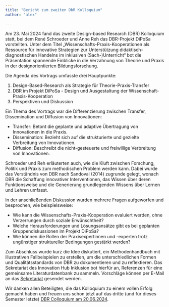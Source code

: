 ```yaml
---
title: "Bericht zum zweiten DbR Kolloquium"
author: "alex"

---
```


Am 23. Mai 2024 fand das zweite Design-based Research (DBR) Kolloquium statt, bei dem René Schroeder und Anne Reh das DBR-Projekt DiPoSa vorstellten. Unter dem Titel „Wissenschafts-Praxis-Kooperationen als Ressource für innovative Strategien zur Unterstützung didaktisch-diagnostischen Handelns im inklusiven (Sach-)Unterricht“ bot die Präsentation spannende Einblicke in die Verzahnung von Theorie und Praxis in der designorientierten Bildungsforschung.

Die Agenda des Vortrags umfasste drei Hauptpunkte:

1. Design-Based-Research als Strategie für Theorie-Praxis-Transfer
2. DBR im Projekt DiPoSa - Design und Ausgestaltung der Wissenschaft-Praxis-Kooperation
3. Perspektiven und Diskussion

Ein Thema des Vortrags war die Differenzierung zwischen Transfer, Dissemination und Diffusion von Innovationen:

* Transfer: Betont die geplante und adaptive Übertragung von Innovationen in die Praxis.
* Dissemination: Bezieht sich auf die strukturierte und gezielte Verbreitung von Innovationen.
* Diffusion: Beschreibt die nicht-gesteuerte und freiwillige Verbreitung von Innovationen.

Schroeder und Reh erläuterten auch, wie die Kluft zwischen Forschung, Politik und Praxis zum methodischen Problem werden kann. Dabei wurde das Verständnis von DBR nach Sandoval (2014) zugrunde gelegt, wonach DBR die Schaffung innovativer Interventionen, das Wissen über deren Funktionsweise und die Generierung grundlegenden Wissens über Lernen und Lehren umfasst.

In der anschließenden Diskussion wurden mehrere Fragen aufgeworfen und besprochen, wie beispielsweise:

* Wie kann die Wissenschafts-Praxis-Kooperation evaluiert werden, ohne Verzerrungen durch soziale Erwünschtheit?
* Welche Herausforderungen und Lösungsansätze gibt es bei geplanten Gruppendiskussionen im Projekt DiPoSa?
* Wie können die Rollen der Praxisexpertinnen und -experten trotz ungünstiger struktureller Bedingungen gestärkt werden?

Zum Abschluss wurde kurz die Idee diskutiert, ein Methodenhandbuch mit illustrativen Fallbeispielen zu erstellen, um die unterschiedlichen Formen und Qualitätsstandards von DBR zu dokumentieren und zu reflektieren. Das Sekretariat des Innovation Hub Inklusion bot hierfür an, Referenzen für eine gemeinsame Literaturdatenbank zu sammeln. Vorschläge können per E-Mail an das [Sekretariat](mailto:sekretariat@inklusion.network) gesendet werden.

Wir danken allen Beteiligten, die das Kolloquium zu einem vollen Erfolg gemacht haben und freuen uns schon jetzt auf das dritte (und für dieses Semester letzte) [DBR Colloquium am 20.06.2024](https://www.inklusion.network/events/kolloquium-juni-24).